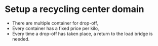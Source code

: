 # Setup a recycling center domain
* There are multiple container for drop-off,
* Every container has a fixed price per kilo,
* Every time a drop-off has taken place, a return to the load bridge is needed.